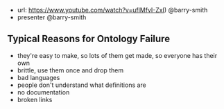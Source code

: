 
- url: https://www.youtube.com/watch?v=uflMfvI-ZxI) @barry-smith
- presenter @barry-smith

## Typical Reasons for Ontology Failure

- they're easy to make, so lots of them get made, so everyone has their own
- brittle, use them once and drop them
- bad languages
- people don't understand what definitions are
- no documentation
- broken links